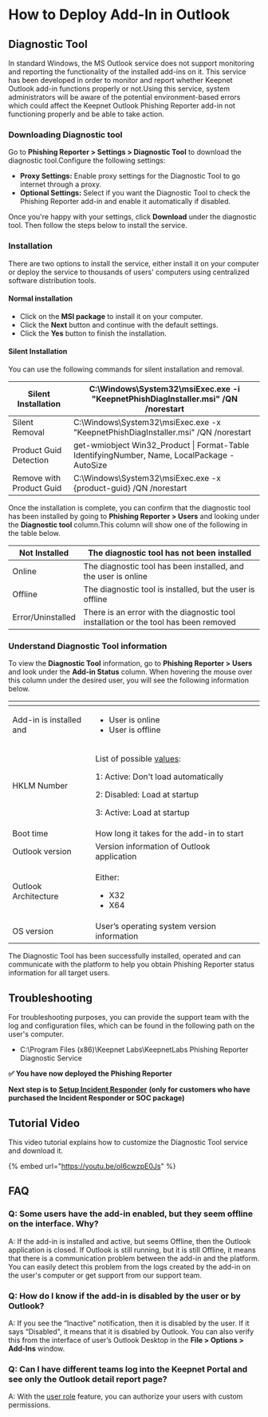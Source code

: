 # How to Deploy Add-In in Outlook

## Diagnostic Tool

In standard Windows, the MS Outlook service does not support monitoring and reporting the functionality of the installed add-ins on it. This service has been developed in order to monitor and report whether Keepnet Outlook add-in functions properly or not.Using this service, system administrators will be aware of the potential environment-based errors which could affect the Keepnet Outlook Phishing Reporter add-in not functioning properly and be able to take action.

### Downloading Diagnostic tool <a href="#downloading-diagnostic-tool" id="downloading-diagnostic-tool"></a>

Go to **Phishing Reporter > Settings > Diagnostic Tool** to download the diagnostic tool.Configure the following settings:

* **Proxy Settings:** Enable proxy settings for the Diagnostic Tool to go internet through a proxy.
* **Optional Settings:** Select if you want the Diagnostic Tool to check the Phishing Reporter add-in and enable it automatically if disabled.

Once you're happy with your settings, click **Download** under the diagnostic tool. Then follow the steps below to install the service.

### Installation <a href="#installation" id="installation"></a>

There are two options to install the service, either install it on your computer or deploy the service to thousands of users' computers using centralized software distribution tools.

#### Normal installation <a href="#normal-installation" id="normal-installation"></a>

* Click on the **MSI package** to install it on your computer.
* Click the **Next** button and continue with the default settings.
* Click the **Yes** button to finish the installation.

#### Silent Installation <a href="#silent-installation" id="silent-installation"></a>

You can use the following commands for silent installation and removal.

| Silent Installation      | C:\Windows\System32\msiExec.exe -i "KeepnetPhishDiagInstaller.msi" /QN /norestart            |
| ------------------------ | -------------------------------------------------------------------------------------------- |
| Silent Removal           | C:\Windows\System32\msiExec.exe -x "KeepnetPhishDiagInstaller.msi" /QN /norestart            |
| Product Guid Detection   | get-wmiobject Win32\_Product \| Format-Table IdentifyingNumber, Name, LocalPackage -AutoSize |
| Remove with Product Guid | C:\Windows\System32\msiExec.exe -x {product-guid} /QN /norestart                             |

Once the installation is complete, you can confirm that the diagnostic tool has been installed by going to **Phishing Reporter > Users** and looking under the **Diagnostic tool** column.This column will show one of the following in the table below.

| Not Installed     | The diagnostic tool has not been installed                                           |
| ----------------- | ------------------------------------------------------------------------------------ |
| Online            | The diagnostic tool has been installed, and the user is online                       |
| Offline           | The diagnostic tool is installed, but the user is offline                            |
| Error/Uninstalled | There is an error with the diagnostic tool installation or the tool has been removed |

### Understand Diagnostic Tool information

To view the **Diagnostic Tool** information, go to **Phishing Reporter > Users** and look under the **Add-in Status** column. When hovering the mouse over this column under the desired user, you will see the following information below.

<table data-header-hidden><thead><tr><th width="150.5"></th><th></th><th data-hidden></th></tr></thead><tbody><tr><td>Add-in is installed and</td><td><ul><li>User is online</li><li>User is offline</li></ul></td><td></td></tr><tr><td>HKLM Number</td><td><p>List of possible <a href="https://learn.microsoft.com/en-us/visualstudio/vsto/registry-entries-for-vsto-add-ins?redirectedfrom=MSDN&#x26;view=vs-2022#LoadBehavior">values</a>:</p><p></p><p>1: Active: Don't load automatically</p><p>2: Disabled: Load at startup</p><p>3: Active: Load at startup</p></td><td></td></tr><tr><td>Boot time</td><td>How long it takes for the add-in to start</td><td></td></tr><tr><td>Outlook version</td><td>Version information of Outlook application</td><td></td></tr><tr><td>Outlook Architecture</td><td><p>Either:</p><ul><li>X32</li><li>X64</li></ul></td><td></td></tr><tr><td>OS version</td><td>User’s operating system version information</td><td></td></tr></tbody></table>

The Diagnostic Tool has been successfully installed, operated and can communicate with the platform to help you obtain Phishing Reporter status information for all target users.

## Troubleshooting

For troubleshooting purposes, you can provide the support team with the log and configuration files, which can be found in the following path on the user's computer.

* C:\Program Files (x86)\Keepnet Labs\KeepnetLabs Phishing Reporter Diagnostic Service



**✅ You have now deployed the Phishing Reporter**

**Next step is to** [**Setup Incident Responder**](../../../7.-incident-responder-setup/) **(only for customers who have purchased the Incident Responder or SOC package)**

## Tutorial Video

This video tutorial explains how to customize the Diagnostic Tool service and download it.

{% embed url="https://youtu.be/oI6cwzpE0Js" %}

## FAQ

### Q: Some users have the add-in enabled, but they seem offline on the interface. Why?

A: If the add-in is installed and active, but seems Offline, then the Outlook application is closed. If Outlook is still running, but it is still Offline, it means that there is a communication problem between the add-in and the platform. You can easily detect this problem from the logs created by the add-in on the user's computer or get support from our support team.

### Q: How do I know if the add-in is disabled by the user or by Outlook?

A: If you see the “Inactive" notification, then it is disabled by the user. If it says “Disabled", it means that it is disabled by Outlook. You can also verify this from the interface of user’s Outlook Desktop in the **File > Options > Add-Ins** window.

### Q: Can I have different teams log into the Keepnet Portal and see only the Outlook detail report page?

A: With the [user role](../../../../platform/company/system-users/user-roles.md) feature, you can authorize your users with custom permissions.
